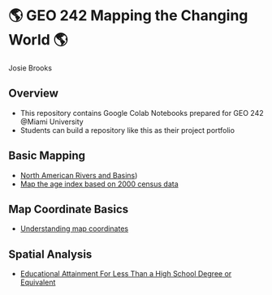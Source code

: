 # :earth_americas: GEO 242 Mapping the Changing World :earth_americas:

Josie Brooks

## Overview
- This repository contains Google Colab Notebooks prepared for GEO 242 @Miami University
- Students can build a repository like this as their project portfolio

## Basic Mapping

- [North American Rivers and Basins](https://github.com/josiebrooks/gis-project-portfolio-geo242/blob/main/basic-mapping/age-index.ipynb))
- [Map the age index based on 2000 census data](https://github.com/josiebrooks/gis-project-portfolio-geo242/blob/main/basic-mapping/first-qgis-mapping.ipynb)

## Map Coordinate Basics

- [Understanding map coordinates](https://github.com/josiebrooks/gis-project-portfolio-geo242/blob/main/map-coordinate-basics/understanding-coordinates.ipynb)

## Spatial Analysis
- [Educational Attainment For Less Than a High School Degree or Equivalent](https://github.com/josiebrooks/gis-project-portfolio-geo242/blob/main/Josie_Brooks_week_12_assignment_template.ipynb)
